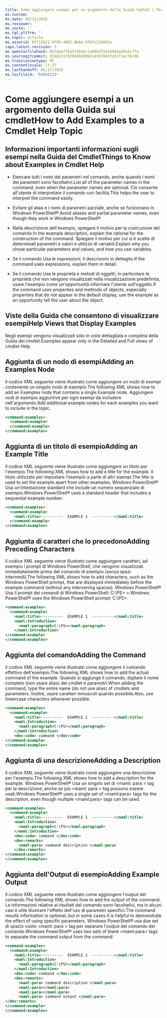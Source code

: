 ```yaml
---
title: Come aggiungere esempi per un argomento della Guida Cmdlet | Microsoft Docs
ms.custom: ''
ms.date: 09/12/2016
ms.reviewer: ''
ms.suite: ''
ms.tgt_pltfrm: ''
ms.topic: article
ms.assetid: 8f723b21-8f95-4981-8b6e-4f07c22d601a
caps.latest.revision: 5
ms.openlocfilehash: b6f8aef76a5f4b5dc1a60425541856ead9a9c77a
ms.sourcegitcommit: 01b81317029b28dd9b61d167045fd31f1ec7bc06
ms.translationtype: MT
ms.contentlocale: it-IT
ms.lasthandoff: 05/17/2019
ms.locfileid: "65855123"
---
```

# <a name="how-to-add-examples-to-a-cmdlet-help-topic"></a><span data-ttu-id="a785d-102">Come aggiungere esempi a un argomento della Guida sui cmdlet</span><span class="sxs-lookup"><span data-stu-id="a785d-102">How to Add Examples to a Cmdlet Help Topic</span></span>

## <a name="things-to-know-about-examples-in-cmdlet-help"></a><span data-ttu-id="a785d-103">Informazioni importanti informazioni sugli esempi nella Guida del Cmdlet</span><span class="sxs-lookup"><span data-stu-id="a785d-103">Things to Know about Examples in Cmdlet Help</span></span>

- <span data-ttu-id="a785d-104">Elencare tutti i nomi dei parametri nel comando, anche quando i nomi dei parametri sono facoltativi.</span><span class="sxs-lookup"><span data-stu-id="a785d-104">List all of the parameter names in the command, even when the parameter names are optional.</span></span> <span data-ttu-id="a785d-105">Ciò consente all'utente di interpretare il comando con facilità.</span><span class="sxs-lookup"><span data-stu-id="a785d-105">This helps the user to interpret the command easily.</span></span>

- <span data-ttu-id="a785d-106">Evitare gli alias e i nomi di parametri parziale, anche se funzionano in Windows PowerShell®.</span><span class="sxs-lookup"><span data-stu-id="a785d-106">Avoid aliases and partial parameter names, even though they work in Windows PowerShell®.</span></span>

- <span data-ttu-id="a785d-107">Nella descrizione dell'esempio, spiegare il motivo per la costruzione del comando.</span><span class="sxs-lookup"><span data-stu-id="a785d-107">In the example description, explain the rational for the construction of the command.</span></span> <span data-ttu-id="a785d-108">Spiegare il motivo per cui si è scelto di determinati parametri e valori e utilizzo di variabili.</span><span class="sxs-lookup"><span data-stu-id="a785d-108">Explain why you chose particular parameters and values, and how you use variables.</span></span>

- <span data-ttu-id="a785d-109">Se il comando Usa le espressioni, li descrivono in dettaglio.</span><span class="sxs-lookup"><span data-stu-id="a785d-109">If the command uses expressions, explain them in detail.</span></span>

- <span data-ttu-id="a785d-110">Se il comando Usa le proprietà e metodi di oggetti, in particolare le proprietà che non vengono visualizzati nella visualizzazione predefinita, usare l'esempio come un'opportunità informare l'utente sull'oggetto.</span><span class="sxs-lookup"><span data-stu-id="a785d-110">If the command uses properties and methods of objects, especially properties that do not appear in the default display, use the example as an opportunity tell the user about the object.</span></span>

## <a name="help-views-that-display-examples"></a><span data-ttu-id="a785d-111">Viste della Guida che consentono di visualizzare esempi</span><span class="sxs-lookup"><span data-stu-id="a785d-111">Help Views that Display Examples</span></span>

<span data-ttu-id="a785d-112">Negli esempi vengono visualizzati solo in viste dettagliata e completa della Guida dei cmdlet.</span><span class="sxs-lookup"><span data-stu-id="a785d-112">Examples appear only in the Detailed and Full views of cmdlet Help.</span></span>

## <a name="adding-an-examples-node"></a><span data-ttu-id="a785d-113">Aggiunta di un nodo di esempi</span><span class="sxs-lookup"><span data-stu-id="a785d-113">Adding an Examples Node</span></span>

<span data-ttu-id="a785d-114">Il codice XML seguente viene illustrato come aggiungere un nodo di esempi contenente un singolo nodo di esempio.</span><span class="sxs-lookup"><span data-stu-id="a785d-114">The following XML shows how to add an Examples node that contains a single Example node.</span></span> <span data-ttu-id="a785d-115">Aggiungere nodi di esempio aggiuntive per ogni esempi da includere nell'argomento.</span><span class="sxs-lookup"><span data-stu-id="a785d-115">Add additional example nodes for each examples you want to include in the topic.</span></span>

```xml
<command:examples>
  <command:example>
  </command:example>
</command:examples>
```

## <a name="adding-an-example-title"></a><span data-ttu-id="a785d-116">Aggiunta di un titolo di esempio</span><span class="sxs-lookup"><span data-stu-id="a785d-116">Adding an Example Title</span></span>

<span data-ttu-id="a785d-117">Il codice XML seguente viene illustrato come aggiungere un titolo per l'esempio.</span><span class="sxs-lookup"><span data-stu-id="a785d-117">The following XML shows how to add a title for the example.</span></span> <span data-ttu-id="a785d-118">Il titolo utilizzato per impostare l'esempio a parte di altri esempi.</span><span class="sxs-lookup"><span data-stu-id="a785d-118">The title is used to set the example apart from other examples.</span></span> <span data-ttu-id="a785d-119">Windows PowerShell® Usa un'intestazione standard che include un numero sequenziale di esempio.</span><span class="sxs-lookup"><span data-stu-id="a785d-119">Windows PowerShell® uses a standard header that includes a sequential example number.</span></span>

```xml
<command:examples>
  <command:example>
    <maml:title>----------  EXAMPLE 1  ----------</maml:title>
  </command:example>
</command:examples>
```

## <a name="adding-preceding-characters"></a><span data-ttu-id="a785d-120">Aggiunta di caratteri che lo precedono</span><span class="sxs-lookup"><span data-stu-id="a785d-120">Adding Preceding Characters</span></span>

<span data-ttu-id="a785d-121">Il codice XML seguente viene illustrato come aggiungere caratteri, ad esempio i prompt di Windows PowerShell, che vengono visualizzati immediatamente prima del comando di esempio (senza spazi intermedi).</span><span class="sxs-lookup"><span data-stu-id="a785d-121">The following XML shows how to add characters, such as the Windows PowerShell prompt, that are displayed immediately before the example command (without any intervening spaces).</span></span> <span data-ttu-id="a785d-122">Windows PowerShell® Usa il prompt dei comandi di Windows PowerShell: C:\PS&GT; &GT;.</span><span class="sxs-lookup"><span data-stu-id="a785d-122">Windows PowerShell® uses the Windows PowerShell prompt: C:\PS>.</span></span>

```xml
<command:examples>
  <command:example>
    <maml:title>----------  EXAMPLE 1  ----------</maml:title>
    <maml:Introduction>
      <maml:paragraph>C:\PS></maml:paragraph>
    </maml:Introduction>
</command:example>
</command:examples>
```

## <a name="adding-the-command"></a><span data-ttu-id="a785d-123">Aggiunta del comando</span><span class="sxs-lookup"><span data-stu-id="a785d-123">Adding the Command</span></span>

<span data-ttu-id="a785d-124">Il codice XML seguente viene illustrato come aggiungere il comando effettivo dell'esempio.</span><span class="sxs-lookup"><span data-stu-id="a785d-124">The following XML shows how to add the actual command of the example.</span></span> <span data-ttu-id="a785d-125">Quando si aggiunge il comando, digitare il nome completo (non usare alias) dei cmdlet e parametri.</span><span class="sxs-lookup"><span data-stu-id="a785d-125">When adding the command, type the entire name (do not use alias) of cmdlets and parameters.</span></span> <span data-ttu-id="a785d-126">Inoltre, usare caratteri minuscoli quando possibile.</span><span class="sxs-lookup"><span data-stu-id="a785d-126">Also, use lowercase characters whenever possible.</span></span>

```xml
<command:examples>
  <command:example>
    <maml:title>----------  EXAMPLE 1  ----------</maml:title>
    <maml:Introduction>
      <maml:paragraph>C:\PS></maml:paragraph>
    </maml:Introduction>
    <dev:code> command </dev:code>
</command:example>
</command:examples>
```

## <a name="adding-a-description"></a><span data-ttu-id="a785d-127">Aggiunta di una descrizione</span><span class="sxs-lookup"><span data-stu-id="a785d-127">Adding a Description</span></span>

<span data-ttu-id="a785d-128">Il codice XML seguente viene illustrato come aggiungere una descrizione per l'esempio.</span><span class="sxs-lookup"><span data-stu-id="a785d-128">The following XML shows how to add a description for the example.</span></span> <span data-ttu-id="a785d-129">Windows PowerShell® Usa un singolo set di \<maml: para > tag per la descrizione, anche se più \<maml: para > tag possono essere usati.</span><span class="sxs-lookup"><span data-stu-id="a785d-129">Windows PowerShell® uses a single set of \<maml:para> tags for the description, even though multiple \<maml:para> tags can be used.</span></span>

```xml
<command:examples>
  <command:example>
    <maml:title>----------  EXAMPLE 1  ----------</maml:title>
    <maml:Introduction>
      <maml:paragraph>C:\PS></maml:paragraph>
    </maml:Introduction>
    <dev:code> command </dev:code>
    <dev:remarks>
      <maml:para> command description </maml:para>
    </dev:remarks>
</command:example>
</command:examples>
```

## <a name="adding-example-output"></a><span data-ttu-id="a785d-130">Aggiunta dell'Output di esempio</span><span class="sxs-lookup"><span data-stu-id="a785d-130">Adding Example Output</span></span>

<span data-ttu-id="a785d-131">Il codice XML seguente viene illustrato come aggiungere l'output del comando.</span><span class="sxs-lookup"><span data-stu-id="a785d-131">The following XML shows how to add the output of the command.</span></span> <span data-ttu-id="a785d-132">Le informazioni relative ai risultati del comando sono facoltativi, ma in alcuni casi è utile illustrare l'effetto dell'uso di parametri specifici.</span><span class="sxs-lookup"><span data-stu-id="a785d-132">The command results information is optional, but in some cases it is helpful to demonstrate the effect of using specific parameters.</span></span> <span data-ttu-id="a785d-133">Windows PowerShell® usa due set di spazio vuoto \<maml: para > tag per separare l'output del comando del comando.</span><span class="sxs-lookup"><span data-stu-id="a785d-133">Windows PowerShell® uses two sets of blank \<maml:para> tags to separate the command output from the command.</span></span>

```xml
<command:examples>
  <command:example>
    <maml:title>----------  EXAMPLE 1  ----------</maml:title>
    <maml:Introduction>
      <maml:paragraph>C:\PS></maml:paragraph>
    </maml:Introduction>
    <dev:code> command </dev:code>
    <dev:remarks>
      <maml:para> command description </maml:para>
      <maml:para></maml:para>
      <maml:para></maml:para>
      <maml:para> command output </maml:para>
</dev:remarks>
</command:example>
</command:examples>
```